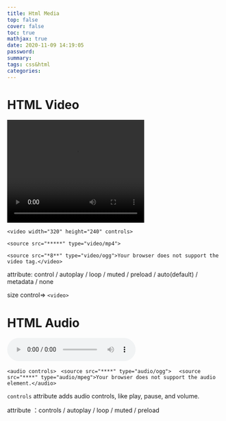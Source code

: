 ```yaml
---
title: Html Media
top: false
cover: false
toc: true
mathjax: true
date: 2020-11-09 14:19:05
password:
summary:
tags: css&html
categories:
---
```


# HTML Video

<video width="320" height="240" controls>  <source src="*****" type="video/mp4">  <source src="*8**" type="video/ogg">Your browser does not support the video tag.</video>

``<video width="320" height="240" controls> ``

`` <source src="*****" type="video/mp4">  `` 

``<source src="*8**" type="video/ogg">Your browser does not support the video tag.</video>``

attribute: control / autoplay / loop / muted / preload / auto(default) / metadata / none

size control=> `<video>`

# HTML Audio



<audio controls>  <source src="****" type="audio/ogg">  <source src="****" type="audio/mpeg">Your browser does not support the audio element.</audio>

``<audio controls> ``
   `` <source src="****" type="audio/ogg">  ``
   `` <source src="****" type="audio/mpeg">Your browser does not support the audio element.</audio>``

`controls` attribute adds audio controls, like play, pause, and volume.

attribute ：controls / autoplay /
 loop / muted / preload